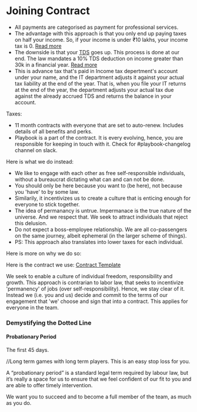 # Joining Contract

* All payments are categorised as payment for professional services.
* The advantage with this approach is that you only end up paying taxes on half your income. So, if your income is under ₹10 lakhs, your income tax is 0. [Read more](https://cleartax.in/s/easiest-way-to-file-returns-and-save-taxes-for-creative-professionals)
* The downside is that your [TDS](https://cleartax.in/s/what-is-tax-deducted-at-source-tds) goes up. This process is done at our end. The law mandates a 10% TDS deduction on income greater than 30k in a financial year. [Read more](https://cleartax.in/s/section-194j/#Threshold)
* This is advance tax that's paid in Income tax depertment's account under your name, and the IT department adjusts it against your actual tax liability at the end of the year. That is, when you file your IT returns at the end of the year, the department adjusts your actual tax due against the already accrued TDS and returns the balance in your account.

Taxes:

* 11 month contracts with everyone that are set to auto-renew. Includes details of all benefits and perks.
* Playbook is a part of the contract. It is every evolving, hence, you are responsible for keeping in touch with it. Check for \#playbook-changelog channel on slack.

Here is what we do instead:

* We like to engage with each other as free self-responsible individuals, without a bureaucrat dictating what can and can not be done.
* You should only be here because you want to \(be here\), not because you 'have' to by some law.
* Similarily, it incentivizes us to create a culture that is enticing enough for everyone to stick together.
* The idea of permanancy is untrue. Impermanace is the true nature of the universe. And we respect that. We seek to attract individuals that reject this delusion.
* Do not expect a boss-employee relationship. We are all co-passengers on the same journey, albeit ephemeral \(in the larger scheme of things\).
* PS: This approach also translates into lower taxes for each individual.

Here is more on why we do so:

Here is the contract we use: [Contract Template](https://docs.google.com/document/d/11J0nJaAOqBjHGz4J0JK4b4cW-BGTOc31rpAWuJsjomI/edit)

We seek to enable a culture of individual freedom, responsibility and growth. This approach is contrarian to labor law, that seeks to incentivize 'permanency' of jobs \(over self-responsibility\). Hence, we stay clear of it. Instead we \(i.e. you and us\) decide and commit to the terms of our engagement that 'we' choose and sign that into a contract. This applies for everyone in the team.

### Demystifying the Dotted Line



#### Probationary Period

The first 45 days.

//Long term games with long term players. This is an easy stop loss for you.

A “probationary period” is a standard legal term required by labour law, but it’s really a space for us to ensure that we feel confident of our fit to you and are able to offer timely intervention.

We want you to succeed and to become a full member of the team, as much as you do.

